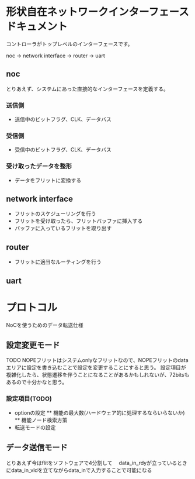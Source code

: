 # 形状自在ネットワークインターフェースドキュメント
コントローラがトップレベルのインターフェースです。

noc -> network interface -> router -> uart

## noc
とりあえず、システムにあった直接的なインターフェースを定義する。

### 送信側
- 送信中のビットフラグ、CLK、データバス

### 受信側
- 受信中のビットフラグ、CLK、データバス

### 受け取ったデータを整形
- データをフリットに変換する

## network interface 
- フリットのスケジューリングを行う
- フリットを受け取ったら、フリットバッファに挿入する
- バッファに入っているフリットを取り出す

## router
- フリットに適当なルーティングを行う

## uart

# プロトコル
NoCを使うためのデータ転送仕様

## 設定変更モード
TODO
NOPEフリットはシステムonlyなフリットなので、NOPEフリットのdataエリアに設定を書き込むことで設定を変更することにすると思う。
設定項目が複雑化したら、状態遷移を伴うことになることがあるかもしれないが、72bitsもあるので十分かなと思う。

### 設定項目(TODO)
* optionの設定
** 機能の最大数(ハードウェア的に処理するならいらないか)
** 機能ノード検索方策
* 転送モードの設定

## データ送信モード
とりあえず今はflitをソフトウェアで4分割して　
data_in_rdyが立っているときにdata_in_vldを立てながらdata_inで入力することで可能になる
